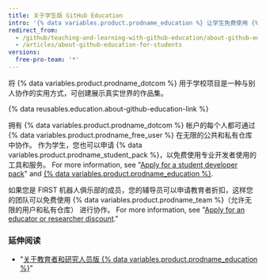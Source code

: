 ```yaml
---
title: 关于学生版 GitHub Education
intro: '{% data variables.product.prodname_education %} 让学生免费使用 {% data variables.product.prodname_dotcom %} 合作伙伴的各种开发工具，为他们提供真实的体验。'
redirect_from:
  - /github/teaching-and-learning-with-github-education/about-github-education-for-students
  - /articles/about-github-education-for-students
versions:
  free-pro-team: '*'
---
```


将 {% data variables.product.prodname_dotcom %} 用于学校项目是一种与别人协作的实用方式，可创建展示真实世界的作品集。

{% data reusables.education.about-github-education-link %}

拥有 {% data variables.product.prodname_dotcom %} 帐户的每个人都可通过 {% data variables.product.prodname_free_user %} 在无限的公共和私有仓库中协作。 作为学生，您也可以申请 {% data variables.product.prodname_student_pack %}，以免费使用专业开发者使用的工具和服务。 For more information, see "[Apply for a student developer pack](/education/teach-and-learn-with-github-education/apply-for-a-student-developer-pack)" and [{% data variables.product.prodname_education %}](https://education.github.com/pack).

如果您是 FIRST 机器人俱乐部的成员，您的辅导员可以申请教育者折扣，这样您的团队可以免费使用 {% data variables.product.prodname_team %}（允许无限的用户和私有仓库） 进行协作。 For more information, see "[Apply for an educator or researcher discount](/education/teach-and-learn-with-github-education/apply-for-an-educator-or-researcher-discount)."

### 延伸阅读

- "[关于教育者和研究人员版 {% data variables.product.prodname_education %}](/articles/about-github-education-for-educators-and-researchers)"
